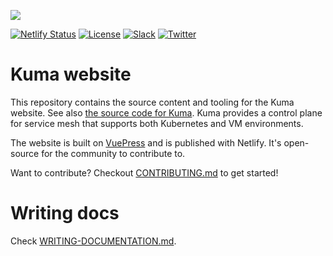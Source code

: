 [![][kuma-logo]][kuma-url]

[![Netlify Status](https://api.netlify.com/api/v1/badges/28be1f67-3436-4df7-9114-49dce7ca9a4e/deploy-status)](https://app.netlify.com/sites/kuma/deploys)
[![License](https://img.shields.io/badge/License-Apache%202.0-blue.svg)](https://github.com/kumahq/kuma/blob/master/LICENSE)
[![Slack](https://chat.kuma.io/badge.svg)](https://chat.kuma.io/)
[![Twitter](https://img.shields.io/twitter/follow/KumaMesh.svg?style=social&label=Follow)](https://twitter.com/intent/follow?screen_name=KumaMesh)

# Kuma website

This repository contains the source content and tooling for the Kuma website. See also [the source code for Kuma](https://github.com/kumahq/kuma).
Kuma provides a control plane for service mesh that supports both Kubernetes and VM environments.

The website is built on [VuePress](https://vuepress.vuejs.org/) and is published with Netlify.
It's open-source for the community to contribute to.

Want to contribute? Checkout [CONTRIBUTING.md](CONTRIBUTING.md) to get started!

# Writing docs

Check [WRITING-DOCUMENTATION.md](WRITING-DOCUMENTATION.md).

[kuma-logo]: https://kuma-public-assets.s3.amazonaws.com/kuma-logo-v2.png
[kuma-url]: https://kuma.io
